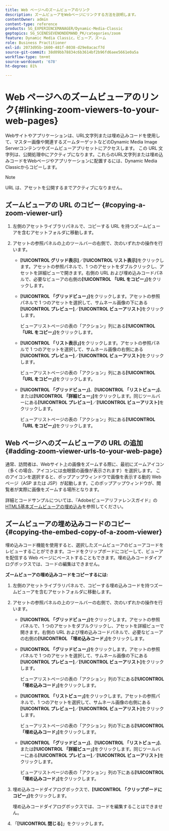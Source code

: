 ```yaml
---
title: Web ページへのズームビューアのリンク
description: ズームビューアをWebページにリンクする方法を説明します。
contentOwner: admin
content-type: reference
products: SG_EXPERIENCEMANAGER/Dynamic-Media-Classic
geptopics: SG_SCENESEVENONDEMAND_PK/categories/zoom
feature: Dynamic Media Classic，ビューア，ズーム
role: Business Practitioner
exl-id: 2073d95b-1600-481f-8038-d29e8acacf7d
source-git-commit: 38d09bb78834c6b3614bf2b96fd6aee5661e0a5a
workflow-type: tm+mt
source-wordcount: '678'
ht-degree: 81%

---
```


# Web ページへのズームビューアのリンク{#linking-zoom-viewers-to-your-web-pages}

Webサイトやアプリケーションは、URL文字列または埋め込みコードを使用して、マスター画像や関連するズームターゲットなどのDynamic Media Image Serverコンテンツやズームビューアプリセットにアクセスします。 この URL 文字列は、公開処理中にアクティブになります。これらのURL文字列または埋め込みコードをWebページやアプリケーションに配置するには、Dynamic Media Classicからコピーします。

>[!NOTE]
>
>URL は、アセットを公開するまでアクティブになりません。

## ズームビューアの URL のコピー {#copying-a-zoom-viewer-url}

1. 左側のアセットライブラリパネルで、コピーする URL を持つズームビューアを含むアセットフォルダに移動します。
1. アセットの参照パネルの上のツールバーの右側で、次のいずれかの操作を行います。

   * **[!UICONTROL グリッド表示]**／**[!UICONTROL リスト表示]**&#x200B;をクリックします。アセットの参照パネルで、1 つのアセットをダブルクリックし、アセットを詳細ビューで開きます。右側の URL および埋め込みコードパネルで、必要なビューアの右側の&#x200B;**[!UICONTROL 「URL をコピー」]**&#x200B;をクリックします。
   * **[!UICONTROL 「グリッドビュー」]**&#x200B;をクリックします。アセットの参照パネルで 1 つのアセットを選択して、サムネール画像の下にある&#x200B;**[!UICONTROL プレビュー]**／**[!UICONTROL ビューアリスト]**&#x200B;をクリックします。

      ビューアリストページの表の「アクション」列にある&#x200B;**[!UICONTROL 「URL をコピー」]**&#x200B;をクリックします。

   * **[!UICONTROL 「リスト表示」]**&#x200B;をクリックします。アセットの参照パネルで 1 つのアセットを選択して、サムネール画像の右側にある&#x200B;**[!UICONTROL プレビュー]**／**[!UICONTROL ビューアリスト]**&#x200B;をクリックします。

      ビューアリストページの表の「アクション」列にある&#x200B;**[!UICONTROL 「URL をコピー」]**&#x200B;をクリックします。

   * **[!UICONTROL 「グリッドビュー」]**、**[!UICONTROL 「リストビュー」]**、または&#x200B;**[!UICONTROL 「詳細ビュー」]**&#x200B;をクリックします。同じツールバーにある&#x200B;**[!UICONTROL プレビュー]**／**[!UICONTROL ビューアリスト]**&#x200B;をクリックします。

      ビューアリストページの表の「アクション」列にある&#x200B;**[!UICONTROL 「URL をコピー」]**&#x200B;をクリックします。

## Web ページへのズームビューアの URL の追加 {#adding-zoom-viewer-urls-to-your-web-page}

通常、訪問者は、Webサイト上の画像をズームする際に、最初にズームアイコン（多くの場合、アイコンには虫眼鏡の画像が表示されます）を選択します。 このアイコンを選択すると、ポップアップウィンドウで画像を表示する動的 Web ページ（ASP または JSP）が起動します。このポップアップウィンドウが、閲覧者が実際に画像をズームする場所となります。

詳細とコードサンプルについては、『Adobeビューアリファレンスガイド』の[HTML5基本ズームビューアの埋め込み](https://experienceleague.adobe.com/docs/dynamic-media-developer-resources/library/viewers-aem-assets-dmc/basic-zoom/c-html5-20-basic-zoom-viewer-about.html#section-e1c3106f5b3e445d9b95be337c2f94e2)を参照してください。

## ズームビューアの埋め込みコードのコピー {#copying-the-embed-copy-of-a-zoom-viewer}

埋め込みコード機能を使用すると、選択したズームビューアのビューアコードをレビューすることができます。コードをクリップボードにコピーして、ビューアを配信する Web ページにペーストすることもできます。埋め込みコードダイアログボックスでは、コードの編集はできません。

**ズームビューアの埋め込みコードをコピーするには:**

1. 左側のアセットライブラリパネルで、コピーする埋め込みコードを持つズームビューアを含むアセットフォルダに移動します。
1. アセットの参照パネルの上のツールバーの右側で、次のいずれかの操作を行います。

   * **[!UICONTROL 「グリッドビュー」]**&#x200B;をクリックします。アセットの参照パネルで、1 つのアセットをダブルクリックし、アセットを詳細ビューで開きます。右側の URL および埋め込みコードパネルで、必要なビューアの右側の&#x200B;**[!UICONTROL 「埋め込みコード」]**&#x200B;をクリックします。
   * **[!UICONTROL 「グリッドビュー」]**&#x200B;をクリックします。アセットの参照パネルで 1 つのアセットを選択して、サムネール画像の下にある&#x200B;**[!UICONTROL プレビュー]**／**[!UICONTROL ビューアリスト]**&#x200B;をクリックします。

      ビューアリストページの表の「アクション」列の下にある&#x200B;**[!UICONTROL 「埋め込みコード」]**&#x200B;をクリックします。

   * **[!UICONTROL 「リストビュー」]**&#x200B;をクリックします。アセットの参照パネルで、1 つのアセットを選択して、サムネール画像の右側にある&#x200B;**[!UICONTROL プレビュー]**／**[!UICONTROL ビューアリスト]**&#x200B;をクリックします。

      ビューアリストページの表の「アクション」列の下にある&#x200B;**[!UICONTROL 「埋め込みコード」]**&#x200B;をクリックします。

   * **[!UICONTROL 「グリッドビュー」]**、**[!UICONTROL 「リストビュー」]**、または&#x200B;**[!UICONTROL 「詳細ビュー」]**&#x200B;をクリックします。同じツールバーにある&#x200B;**[!UICONTROL プレビュー]**／**[!UICONTROL ビューアリスト]**&#x200B;をクリックします。

      ビューアリストページの表の「アクション」列の下にある&#x200B;**[!UICONTROL 「埋め込みコード」]**&#x200B;をクリックします。

1. 埋め込みコードダイアログボックスで、**[!UICONTROL 「クリップボードにコピー」]**&#x200B;をクリックします。

   埋め込みコードダイアログボックスでは、コードを編集することはできません。

1. 「**[!UICONTROL 閉じる]**」をクリックします。
